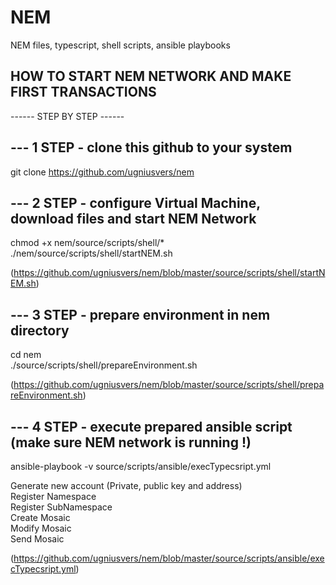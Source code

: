 # NEM
NEM files, typescript, shell scripts, ansible playbooks  

HOW TO START NEM NETWORK AND MAKE FIRST TRANSACTIONS  
-
------ STEP BY STEP ------  

--- 1 STEP - clone this github to your system
-
git clone https://github.com/ugniusvers/nem  

--- 2 STEP - configure Virtual Machine, download files and start NEM Network
-
chmod +x nem/source/scripts/shell/*  
./nem/source/scripts/shell/startNEM.sh

(https://github.com/ugniusvers/nem/blob/master/source/scripts/shell/startNEM.sh)  

--- 3 STEP - prepare environment in nem directory
-
cd nem  
./source/scripts/shell/prepareEnvironment.sh

(https://github.com/ugniusvers/nem/blob/master/source/scripts/shell/prepareEnvironment.sh)  

--- 4 STEP - execute prepared ansible script (make sure NEM network is running !)
-
ansible-playbook -v source/scripts/ansible/execTypecsript.yml

Generate new account (Private, public key and address)  
Register Namespace  
Register SubNamespace  
Create Mosaic  
Modify Mosaic  
Send Mosaic  

(https://github.com/ugniusvers/nem/blob/master/source/scripts/ansible/execTypecsript.yml)  
